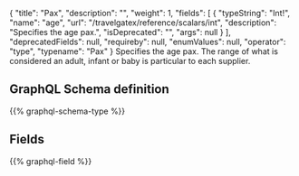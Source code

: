 {
  "title": "Pax",
  "description": "",
  "weight": 1,
  "fields": [
    {
      "typeString": "Int!",
      "name": "age",
      "url": "/travelgatex/reference/scalars/int",
      "description": "Specifies the age pax.",
      "isDeprecated": "",
      "args": null
    }
  ],
  "deprecatedFields": null,
  "requireby": null,
  "enumValues": null,
  "operator": "type",
  "typename": "Pax"
}
Specifies the age pax. The range of what is considered an adult, infant or baby is particular to each supplier.
## GraphQL Schema definition

{{% graphql-schema-type %}}

## Fields

{{% graphql-field %}}
